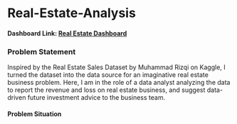 # Real-Estate-Analysis

#### Dashboard Link: [Real Estate Dashboard](https://app.powerbi.com/groups/me/reports/5b5a03f7-0eb4-4ca1-80e7-a260f093843f/feae22694568776deefd?experience=power-bi)

### Problem Statement
Inspired by the Real Estate Sales Dataset by Muhammad Rizqi on Kaggle, I turned the dataset into the data source for an imaginative real estate business problem. Here, I am in the role of a data analyst analyzing the data to report the revenue and loss on real estate business, and suggest data-driven future investment advice to the business team. 

#### Problem Situation

